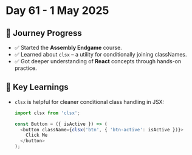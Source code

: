 # Day 61 - 1 May 2025

## 🚀 Journey Progress
- ✅ Started the **Assembly Endgame** course.
- ✅ Learned about `clsx` – a utility for conditionally joining classNames.
- ✅ Got deeper understanding of **React** concepts through hands-on practice.

## 📘 Key Learnings
- `clsx` is helpful for cleaner conditional class handling in JSX:
  ```js
  import clsx from 'clsx';

  const Button = ({ isActive }) => (
    <button className={clsx('btn', { 'btn-active': isActive })}>
      Click Me
    </button>
  );
